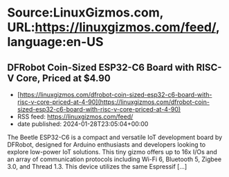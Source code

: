 # Source:LinuxGizmos.com, URL:https://linuxgizmos.com/feed/, language:en-US

## DFRobot Coin-Sized ESP32-C6 Board with RISC-V Core, Priced at $4.90
 - [https://linuxgizmos.com/dfrobot-coin-sized-esp32-c6-board-with-risc-v-core-priced-at-4-90](https://linuxgizmos.com/dfrobot-coin-sized-esp32-c6-board-with-risc-v-core-priced-at-4-90)
 - RSS feed: https://linuxgizmos.com/feed/
 - date published: 2024-01-28T23:05:04+00:00

The Beetle ESP32-C6 is a compact and versatile IoT development board by DFRobot, designed for Arduino enthusiasts and developers looking to explore low-power IoT solutions. This tiny gizmo offers up to 16x I/Os and an array of communication protocols including Wi-Fi 6, Bluetooth 5, Zigbee 3.0, and Thread 1.3. This device utilizes the same Espressif [&#8230;]

